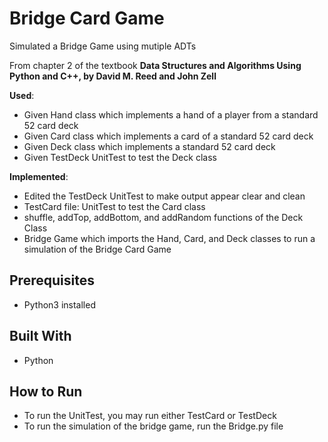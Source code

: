 # Bridge Card Game 

</h>Simulated a Bridge Game using mutiple ADTs</h>

From chapter 2 of the textbook **Data Structures and Algorithms Using Python and C++, by David M. Reed and John Zell** 

**Used**:
* Given Hand class which implements a hand of a player from a standard 52 card deck
* Given Card class which implements a card of a standard 52 card deck
* Given Deck class which implements a standard 52 card deck
* Given TestDeck UnitTest to test the Deck class

**Implemented**:
* Edited the TestDeck UnitTest to make output appear clear and clean
* TestCard file: UnitTest to test the Card class 
* shuffle, addTop, addBottom, and addRandom functions of the Deck Class
* Bridge Game which imports the Hand, Card, and Deck classes to run a simulation of the Bridge Card Game

 	
## Prerequisites

* Python3 installed

## Built With

* Python

## How to Run
* To run the UnitTest, you may run either TestCard or TestDeck 
* To run the simulation of the bridge game, run the Bridge.py file 
